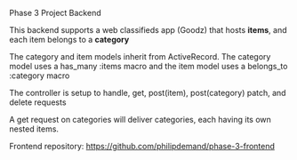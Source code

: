 Phase 3 Project Backend

This backend supports a web classifieds app (Goodz) that hosts <b>items</b>, and each item belongs to a <b>category</b>

The category and item models inherit from ActiveRecord.  The category model uses a has_many :items macro and the item model uses a belongs_to :category macro

The controller is setup to handle, get, post(item), post(category) patch, and delete requests

A get request on categories will deliver categories, each having its own nested items.

Frontend repository: https://github.com/philipdemand/phase-3-frontend
